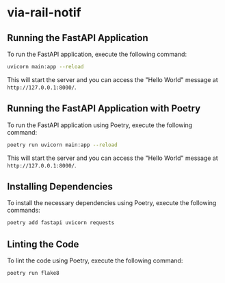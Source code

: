 # via-rail-notif

## Running the FastAPI Application

To run the FastAPI application, execute the following command:

```bash
uvicorn main:app --reload
```

This will start the server and you can access the "Hello World" message at `http://127.0.0.1:8000/`.

## Running the FastAPI Application with Poetry

To run the FastAPI application using Poetry, execute the following command:

```bash
poetry run uvicorn main:app --reload
```

This will start the server and you can access the "Hello World" message at `http://127.0.0.1:8000/`.

## Installing Dependencies

To install the necessary dependencies using Poetry, execute the following commands:

```bash
poetry add fastapi uvicorn requests
```

## Linting the Code

To lint the code using Poetry, execute the following command:

```bash
poetry run flake8
```

